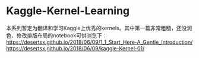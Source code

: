 # Kaggle-Kernel-Learning
本系列暂定为翻译和学习Kaggle上优秀的kernels。其中第一篇非常粗糙，还没润色、修改排版布局的notebook可供浏览下：  
https://desertsx.github.io/2018/06/09/1_1_Start_Here-A_Gentle_Introduction/  
https://desertsx.github.io/2018/06/09/kaggle-Kernel-01/
